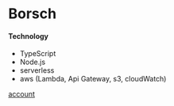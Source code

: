 # Borsch

#### Technology

- TypeScript
- Node.js
- serverless
- aws (Lambda, Api Gateway, s3, cloudWatch)

[account](https://github.com/penhersky/shami-account-back)
